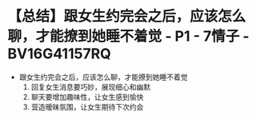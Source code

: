 # 【总结】跟女生约完会之后，应该怎么聊，才能撩到她睡不着觉 - P1 - 7情子 - BV16G41157RQ

-   跟女生约完会之后，应该怎么聊，才能撩到她睡不着觉
    1.  回复女生消息要巧妙，展现细心和幽默
    2.  聊天要增加趣味性，让女生感到愉快
    3.  营造暧昧氛围，让女生期待下次约会